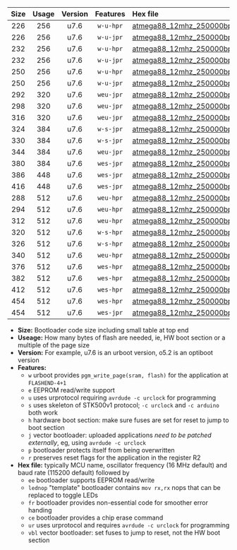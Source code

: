 |Size|Usage|Version|Features|Hex file|
|:-:|:-:|:-:|:-:|:--|
|226|256|u7.6|`w-u-hpr`|[atmega88_12mhz_250000bps_ur.hex](https://raw.githubusercontent.com/stefanrueger/urboot/main/bootloaders/atmega88/fcpu_12mhz/250000_bps/atmega88_12mhz_250000bps_ur.hex)|
|226|256|u7.6|`w-u-jpr`|[atmega88_12mhz_250000bps_ur_vbl.hex](https://raw.githubusercontent.com/stefanrueger/urboot/main/bootloaders/atmega88/fcpu_12mhz/250000_bps/atmega88_12mhz_250000bps_ur_vbl.hex)|
|232|256|u7.6|`w-u-hpr`|[atmega88_12mhz_250000bps_lednop_ur.hex](https://raw.githubusercontent.com/stefanrueger/urboot/main/bootloaders/atmega88/fcpu_12mhz/250000_bps/atmega88_12mhz_250000bps_lednop_ur.hex)|
|232|256|u7.6|`w-u-jpr`|[atmega88_12mhz_250000bps_lednop_ur_vbl.hex](https://raw.githubusercontent.com/stefanrueger/urboot/main/bootloaders/atmega88/fcpu_12mhz/250000_bps/atmega88_12mhz_250000bps_lednop_ur_vbl.hex)|
|250|256|u7.6|`w-u-hpr`|[atmega88_12mhz_250000bps_lednop_fr_ur.hex](https://raw.githubusercontent.com/stefanrueger/urboot/main/bootloaders/atmega88/fcpu_12mhz/250000_bps/atmega88_12mhz_250000bps_lednop_fr_ur.hex)|
|250|256|u7.6|`w-u-jpr`|[atmega88_12mhz_250000bps_lednop_fr_ur_vbl.hex](https://raw.githubusercontent.com/stefanrueger/urboot/main/bootloaders/atmega88/fcpu_12mhz/250000_bps/atmega88_12mhz_250000bps_lednop_fr_ur_vbl.hex)|
|292|320|u7.6|`weu-jpr`|[atmega88_12mhz_250000bps_ee_ur_vbl.hex](https://raw.githubusercontent.com/stefanrueger/urboot/main/bootloaders/atmega88/fcpu_12mhz/250000_bps/atmega88_12mhz_250000bps_ee_ur_vbl.hex)|
|298|320|u7.6|`weu-jpr`|[atmega88_12mhz_250000bps_ee_lednop_ur_vbl.hex](https://raw.githubusercontent.com/stefanrueger/urboot/main/bootloaders/atmega88/fcpu_12mhz/250000_bps/atmega88_12mhz_250000bps_ee_lednop_ur_vbl.hex)|
|316|320|u7.6|`weu-jpr`|[atmega88_12mhz_250000bps_ee_lednop_fr_ur_vbl.hex](https://raw.githubusercontent.com/stefanrueger/urboot/main/bootloaders/atmega88/fcpu_12mhz/250000_bps/atmega88_12mhz_250000bps_ee_lednop_fr_ur_vbl.hex)|
|324|384|u7.6|`w-s-jpr`|[atmega88_12mhz_250000bps_vbl.hex](https://raw.githubusercontent.com/stefanrueger/urboot/main/bootloaders/atmega88/fcpu_12mhz/250000_bps/atmega88_12mhz_250000bps_vbl.hex)|
|330|384|u7.6|`w-s-jpr`|[atmega88_12mhz_250000bps_lednop_vbl.hex](https://raw.githubusercontent.com/stefanrueger/urboot/main/bootloaders/atmega88/fcpu_12mhz/250000_bps/atmega88_12mhz_250000bps_lednop_vbl.hex)|
|344|384|u7.6|`weu-jpr`|[atmega88_12mhz_250000bps_ee_lednop_fr_ce_ur_vbl.hex](https://raw.githubusercontent.com/stefanrueger/urboot/main/bootloaders/atmega88/fcpu_12mhz/250000_bps/atmega88_12mhz_250000bps_ee_lednop_fr_ce_ur_vbl.hex)|
|380|384|u7.6|`wes-jpr`|[atmega88_12mhz_250000bps_ee_vbl.hex](https://raw.githubusercontent.com/stefanrueger/urboot/main/bootloaders/atmega88/fcpu_12mhz/250000_bps/atmega88_12mhz_250000bps_ee_vbl.hex)|
|386|448|u7.6|`wes-jpr`|[atmega88_12mhz_250000bps_ee_lednop_vbl.hex](https://raw.githubusercontent.com/stefanrueger/urboot/main/bootloaders/atmega88/fcpu_12mhz/250000_bps/atmega88_12mhz_250000bps_ee_lednop_vbl.hex)|
|416|448|u7.6|`wes-jpr`|[atmega88_12mhz_250000bps_ee_lednop_fr_vbl.hex](https://raw.githubusercontent.com/stefanrueger/urboot/main/bootloaders/atmega88/fcpu_12mhz/250000_bps/atmega88_12mhz_250000bps_ee_lednop_fr_vbl.hex)|
|288|512|u7.6|`weu-hpr`|[atmega88_12mhz_250000bps_ee_ur.hex](https://raw.githubusercontent.com/stefanrueger/urboot/main/bootloaders/atmega88/fcpu_12mhz/250000_bps/atmega88_12mhz_250000bps_ee_ur.hex)|
|294|512|u7.6|`weu-hpr`|[atmega88_12mhz_250000bps_ee_lednop_ur.hex](https://raw.githubusercontent.com/stefanrueger/urboot/main/bootloaders/atmega88/fcpu_12mhz/250000_bps/atmega88_12mhz_250000bps_ee_lednop_ur.hex)|
|312|512|u7.6|`weu-hpr`|[atmega88_12mhz_250000bps_ee_lednop_fr_ur.hex](https://raw.githubusercontent.com/stefanrueger/urboot/main/bootloaders/atmega88/fcpu_12mhz/250000_bps/atmega88_12mhz_250000bps_ee_lednop_fr_ur.hex)|
|320|512|u7.6|`w-s-hpr`|[atmega88_12mhz_250000bps.hex](https://raw.githubusercontent.com/stefanrueger/urboot/main/bootloaders/atmega88/fcpu_12mhz/250000_bps/atmega88_12mhz_250000bps.hex)|
|326|512|u7.6|`w-s-hpr`|[atmega88_12mhz_250000bps_lednop.hex](https://raw.githubusercontent.com/stefanrueger/urboot/main/bootloaders/atmega88/fcpu_12mhz/250000_bps/atmega88_12mhz_250000bps_lednop.hex)|
|340|512|u7.6|`weu-hpr`|[atmega88_12mhz_250000bps_ee_lednop_fr_ce_ur.hex](https://raw.githubusercontent.com/stefanrueger/urboot/main/bootloaders/atmega88/fcpu_12mhz/250000_bps/atmega88_12mhz_250000bps_ee_lednop_fr_ce_ur.hex)|
|376|512|u7.6|`wes-hpr`|[atmega88_12mhz_250000bps_ee.hex](https://raw.githubusercontent.com/stefanrueger/urboot/main/bootloaders/atmega88/fcpu_12mhz/250000_bps/atmega88_12mhz_250000bps_ee.hex)|
|382|512|u7.6|`wes-hpr`|[atmega88_12mhz_250000bps_ee_lednop.hex](https://raw.githubusercontent.com/stefanrueger/urboot/main/bootloaders/atmega88/fcpu_12mhz/250000_bps/atmega88_12mhz_250000bps_ee_lednop.hex)|
|412|512|u7.6|`wes-hpr`|[atmega88_12mhz_250000bps_ee_lednop_fr.hex](https://raw.githubusercontent.com/stefanrueger/urboot/main/bootloaders/atmega88/fcpu_12mhz/250000_bps/atmega88_12mhz_250000bps_ee_lednop_fr.hex)|
|454|512|u7.6|`wes-hpr`|[atmega88_12mhz_250000bps_ee_lednop_fr_ce.hex](https://raw.githubusercontent.com/stefanrueger/urboot/main/bootloaders/atmega88/fcpu_12mhz/250000_bps/atmega88_12mhz_250000bps_ee_lednop_fr_ce.hex)|
|454|512|u7.6|`wes-jpr`|[atmega88_12mhz_250000bps_ee_lednop_fr_ce_vbl.hex](https://raw.githubusercontent.com/stefanrueger/urboot/main/bootloaders/atmega88/fcpu_12mhz/250000_bps/atmega88_12mhz_250000bps_ee_lednop_fr_ce_vbl.hex)|

- **Size:** Bootloader code size including small table at top end
- **Useage:** How many bytes of flash are needed, ie, HW boot section or a multiple of the page size
- **Version:** For example, u7.6 is an urboot version, o5.2 is an optiboot version
- **Features:**
  + `w` urboot provides `pgm_write_page(sram, flash)` for the application at `FLASHEND-4+1`
  + `e` EEPROM read/write support
  + `u` uses urprotocol requiring `avrdude -c urclock` for programming
  + `s` uses skeleton of STK500v1 protocol; `-c urclock` and `-c arduino` both work
  + `h` hardware boot section: make sure fuses are set for reset to jump to boot section
  + `j` vector bootloader: uploaded applications *need to be patched externally*, eg, using `avrdude -c urclock`
  + `p` bootloader protects itself from being overwritten
  + `r` preserves reset flags for the application in the register R2
- **Hex file:** typically MCU name, oscillator frequency (16 MHz default) and baud rate (115200 default) followed by
  + `ee` bootloader supports EEPROM read/write
  + `lednop` "template" bootloader contains `mov rx,rx` nops that can be replaced to toggle LEDs
  + `fr` bootloader provides non-essential code for smoother error handing
  + `ce` bootloader provides a chip erase command
  + `ur` uses urprotocol and requires `avrdude -c urclock` for programming
  + `vbl` vector bootloader: set fuses to jump to reset, not the HW boot section
